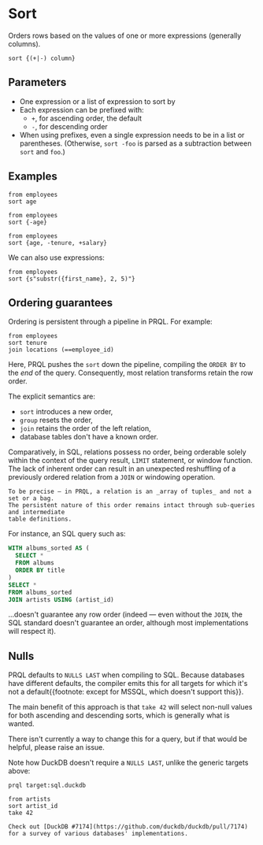 # Sort

Orders rows based on the values of one or more expressions (generally columns).

```prql no-eval
sort {(+|-) column}
```

## Parameters

- One expression or a list of expression to sort by
- Each expression can be prefixed with:
  - `+`, for ascending order, the default
  - `-`, for descending order
- When using prefixes, even a single expression needs to be in a list or
  parentheses. (Otherwise, `sort -foo` is parsed as a subtraction between `sort`
  and `foo`.)

## Examples

```prql
from employees
sort age
```

```prql
from employees
sort {-age}
```

```prql
from employees
sort {age, -tenure, +salary}
```

We can also use expressions:

```prql
from employees
sort {s"substr({first_name}, 2, 5)"}
```

## Ordering guarantees

Ordering is persistent through a pipeline in PRQL. For example:

```prql
from employees
sort tenure
join locations (==employee_id)
```

Here, PRQL pushes the `sort` down the pipeline, compiling the `ORDER BY` to the
_end_ of the query. Consequently, most relation transforms retain the row order.

The explicit semantics are:

- `sort` introduces a new order,
- `group` resets the order,
- `join` retains the order of the left relation,
- database tables don't have a known order.

Comparatively, in SQL, relations possess no order, being orderable solely within
the context of the query result, `LIMIT` statement, or window function. The lack
of inherent order can result in an unexpected reshuffling of a previously
ordered relation from a `JOIN` or windowing operation.

```admonish info
To be precise — in PRQL, a relation is an _array of tuples_ and not a set or a bag.
The persistent nature of this order remains intact through sub-queries and intermediate
table definitions.
```

For instance, an SQL query such as:

```sql
WITH albums_sorted AS (
  SELECT *
  FROM albums
  ORDER BY title
)
SELECT *
FROM albums_sorted
JOIN artists USING (artist_id)
```

...doesn't guarantee any row order (indeed — even without the `JOIN`, the SQL
standard doesn't guarantee an order, although most implementations will respect
it).

## Nulls

PRQL defaults to `NULLS LAST` when compiling to SQL. Because databases have
different defaults, the compiler emits this for all targets for which it's not a
default{{footnote: except for MSSQL, which doesn't support this}}.

The main benefit of this approach is that `take 42` will select non-null values
for both ascending and descending sorts, which is generally what is wanted.

There isn't currently a way to change this for a query, but if that would be
helpful, please raise an issue.

Note how DuckDB doesn't require a `NULLS LAST`, unlike the generic targets
above:

```prql
prql target:sql.duckdb

from artists
sort artist_id
take 42
```

```admonish info
Check out [DuckDB #7174](https://github.com/duckdb/duckdb/pull/7174) for a survey of various databases' implementations.
```
